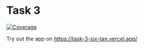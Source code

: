 # Task 3

[![Coverage](https://img.shields.io/badge/coverage-95%25-brightgreen)](https://RaYaZ-HaQ.github.io/task_3)

Try out the app on https://task-3-six-tan.vercel.app/
